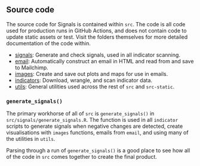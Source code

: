 ## Source code

The source code for Signals is contained within `src`. The code is all code used
for production runs in GitHub Actions, and does not contain code to update static
assets or test. Visit the folders themselves
for more detailed documentation of the code within.

- [signals](signals/README.md): Generate and check signals, used in all indicator scanning.
- [email](email/README.md): Automatically construct an email in HTML and read from
and save to Mailchimp.
- [images](images/README.md): Create and save out plots and maps for use in emails.
- [indicators](indicators/README.md): Download, wrangle, and scan indicator data. 
- [utils](utils/README.md): General utilities used across the rest of `src` and `src-static`.

### `generate_signals()`

The primary workhorse of all of `src` is `generate_signals()` in 
`src/signals/generate_signals.R`. The function is used in all `indicator` scripts
to generate signals when negative changes are detected, create visualisations with
`images` functions, emails from `email`, and using many of the utilities in `utils`.

Parsing through a run of `generate_signals()` is a good place to see how all of the
code in `src` comes together to create the final product.

